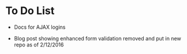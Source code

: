 To Do List
==========

* Docs for AJAX logins

* Blog post showing enhanced form validation removed and put in new repo as of 2/12/2016